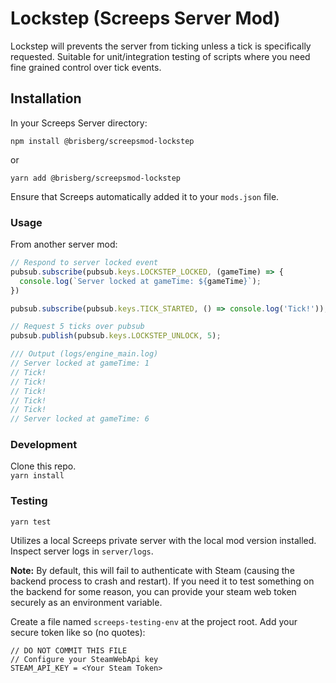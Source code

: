 # Lockstep (Screeps Server Mod)
Lockstep will prevents the server from ticking unless a tick is specifically requested. Suitable for unit/integration testing of scripts where you need fine grained control over tick events.

## Installation

In your Screeps Server directory:

```npm install @brisberg/screepsmod-lockstep```

or

```yarn add @brisberg/screepsmod-lockstep```

Ensure that Screeps automatically added it to your `mods.json` file.

### Usage

From another server mod:
```javascript
// Respond to server locked event
pubsub.subscribe(pubsub.keys.LOCKSTEP_LOCKED, (gameTime) => {
  console.log(`Server locked at gameTime: ${gameTime}`);
})

pubsub.subscribe(pubsub.keys.TICK_STARTED, () => console.log('Tick!'));

// Request 5 ticks over pubsub
pubsub.publish(pubsub.keys.LOCKSTEP_UNLOCK, 5);

/// Output (logs/engine_main.log)
// Server locked at gameTime: 1
// Tick!
// Tick!
// Tick!
// Tick!
// Tick!
// Server locked at gameTime: 6
```

### Development

Clone this repo.\
```yarn install```

### Testing

```yarn test```

Utilizes a local Screeps private server with the local mod version installed. Inspect server logs in `server/logs`.

**Note:** By default, this will fail to authenticate with Steam (causing the backend process to crash and restart). If you need it to test something on the backend for some reason, you can provide your steam web token securely as an environment variable.

Create a file named `screeps-testing-env` at the project root. Add your secure token like so (no quotes):

```
// DO NOT COMMIT THIS FILE
// Configure your SteamWebApi key
STEAM_API_KEY = <Your Steam Token>
```
